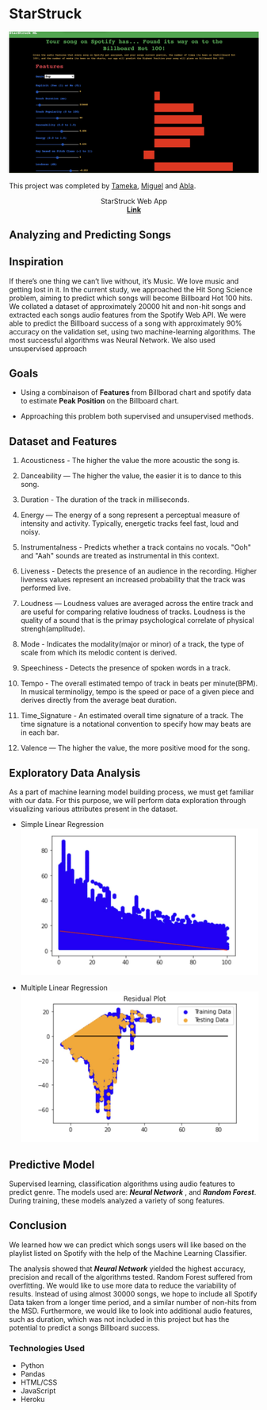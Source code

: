 # StarStruck
![StartStruck](Images/StarStruck.jpg)

This project was completed by [Tameka](https://github.com/tkuar), [Miguel](https://github.com/msflores10307) and [Abla](https://github.com/Abla-Beatrice).


<p align="center">
StarStruck Web App
<br />
<a href="https://msflores10307-starstruck-ml.herokuapp.com/"><strong>
Link</strong></a>
<br />
</p>
</p>

## Analyzing and Predicting Songs

## Inspiration
If there’s one thing we can’t live without, it’s Music. We love music and getting lost in it. In the current study, we approached the Hit Song Science problem, aiming to predict which songs will become Billboard Hot 100 hits. We collated a dataset of approximately
20000 hit and non-hit songs and extracted each songs audio
features from the Spotify Web API. We were able to predict
the Billboard success of a song with approximately 90%
accuracy on the validation set, using two machine-learning
algorithms. The most successful algorithms was Neural Network. We also used unsupervised approach

## Goals
* Using a combinaison of **Features** from Billborad chart and spotify data to estimate **Peak Position** on the Billboard chart.

* Approaching this problem both supervised and unsupervised methods.


## Dataset and Features

1. Acousticness - The higher the value the more acoustic the song is.

2. Danceability — The higher the value, the easier it is to dance to this song.

3. Duration -  The duration of the track in milliseconds.

4. Energy — The energy of a song represent a perceptual measure of intensity and activity. Typically, energetic tracks feel fast, loud and noisy.

5. Instrumentalness - Predicts whether a track contains no vocals. "Ooh" and "Aah" sounds are treated as instrumental in this context.

6. Liveness - Detects the presence of an audience in the recording. Higher liveness values represent an increased probability that the track was performed live. 

7. Loudness — Loudness values are averaged across the entire track and are useful for comparing relative loudness of tracks. Loudness is the quality of a sound that is the primay psychological correlate of physical strengh(amplitude).

8. Mode - Indicates the modality(major or minor) of a track, the type of scale from which its melodic content is derived. 

9. Speechiness - Detects the presence of spoken words in a track.

10. Tempo - The overall estimated tempo of track in beats per minute(BPM). In musical terminoligy, tempo is the speed or pace of a given piece and derives directly from the average beat duration.

11. Time_Signature - An estimated overall time signature of a track. The time signature is a notational convention to specify how may beats are in each bar.

12. Valence — The higher the value, the more positive mood for the song.


## Exploratory Data Analysis

As a part of machine learning model building process, we must get familiar with our data. For this purpose, we will perform data exploration through visualizing various attributes present in the dataset. 

* Simple Linear Regression
![simple_linear](Images/simple_l_r.jpg)

* Multiple Linear Regression
![multiple_linear](Images/multiple_l_r.jpg)

## Predictive Model

Supervised learning, classification algorithms using audio features to predict genre. The models used are: ***Neural Network*** , and ***Random Forest***.
During training, these models analyzed a variety of song features.

## Conclusion

We learned how we can predict which songs users will like based on the playlist listed on Spotify with the help of the Machine Learning Classifier. 

The analysis showed that ***Neural Network*** yielded the highest accuracy, precision and recall of the algorithms tested.
Random Forest suffered from overfitting. We would like
to use more data to reduce the variability of results. Instead of using almost 30000 songs, we hope to include all Spotify Data taken from a longer time period, and a similar number of non-hits from the MSD. Furthermore,
we would like to look into additional audio features, such
as duration, which was not included in this project but has
the potential to predict a songs Billboard success.

### Technologies Used
* Python
* Pandas
* HTML/CSS
* JavaScript
* Heroku
